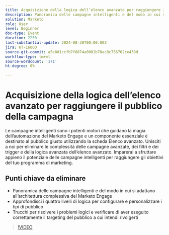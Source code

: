 ```yaml
---
title: Acquisizione della logica dell’elenco avanzato per raggiungere il pubblico della campagna
description: Panoramica delle campagne intelligenti e del modo in cui si adattano all’architettura generale del Marketo Engage Approfondimento dei quattro livelli di logica per configurare e personalizzare i tipi di pubblico Trucchi per risolvere i problemi di logica e verificare di aver eseguito correttamente il targeting del pubblico previsto
solution: Marketo
role: User
level: Beginner
doc-type: Event
duration: 2250
last-substantial-update: 2024-08-30T00:00:00Z
jira: KT-16000
source-git-commit: a5e8d1ccfb7f8874a0081b70ac8c756702ce438d
workflow-type: tm+mt
source-wordcount: '171'
ht-degree: 0%

---
```



# Acquisizione della logica dell’elenco avanzato per raggiungere il pubblico della campagna

Le campagne intelligenti sono i potenti motori che guidano la magia dell’automazione del Marketo Engage e un componente essenziale è destinato al pubblico giusto utilizzando la scheda Elenco avanzato. Unisciti a noi per eliminare le complessità delle campagne avanzate, dei filtri e dei trigger e della logica avanzata dell’elenco avanzato. Imparerai a sfruttare appieno il potenziale delle campagne intelligenti per raggiungere gli obiettivi del tuo programma di marketing.

## Punti chiave da eliminare

* Panoramica delle campagne intelligenti e del modo in cui si adattano all’architettura complessiva del Marketo Engage
* Approfondisci i quattro livelli di logica per configurare e personalizzare i tipi di pubblico
* Trucchi per risolvere i problemi logici e verificare di aver eseguito correttamente il targeting del pubblico a cui intendi rivolgerti

>[!VIDEO](https://video.tv.adobe.com/v/3432943/?learn=on)
